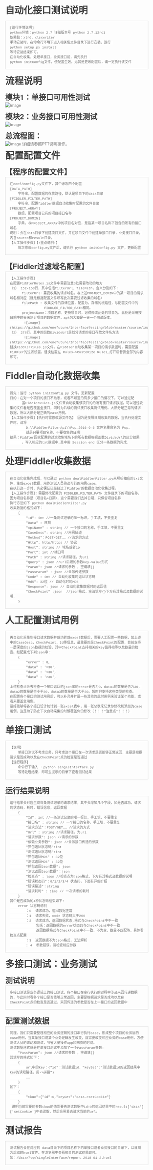<html lang="en"><head>
    <meta charset="UTF-8">
    <title></title>
<style id="system" type="text/css">h1,h2,h3,h4,h5,h6,p,blockquote {    margin: 0;    padding: 0;}body {    font-family: "Helvetica Neue", Helvetica, "Hiragino Sans GB", Arial, sans-serif;    font-size: 13px;    line-height: 18px;    color: #737373;    margin: 10px 13px 10px 13px;}a {    color: #0069d6;}a:hover {    color: #0050a3;    text-decoration: none;}a img {    border: none;}p {    margin-bottom: 9px;}h1,h2,h3,h4,h5,h6 {    color: #404040;    line-height: 36px;}h1 {    margin-bottom: 18px;    font-size: 30px;}h2 {    font-size: 24px;}h3 {    font-size: 18px;}h4 {    font-size: 16px;}h5 {    font-size: 14px;}h6 {    font-size: 13px;}hr {    margin: 0 0 19px;    border: 0;    border-bottom: 1px solid #ccc;}blockquote {    padding: 13px 13px 21px 15px;    margin-bottom: 18px;    font-family:georgia,serif;    font-style: italic;}blockquote:before {    content:"C";    font-size:40px;    margin-left:-10px;    font-family:georgia,serif;    color:#eee;}blockquote p {    font-size: 14px;    font-weight: 300;    line-height: 18px;    margin-bottom: 0;    font-style: italic;}code, pre {    font-family: Monaco, Andale Mono, Courier New, monospace;}code {    background-color: #fee9cc;    color: rgba(0, 0, 0, 0.75);    padding: 1px 3px;    font-size: 12px;    -webkit-border-radius: 3px;    -moz-border-radius: 3px;    border-radius: 3px;}pre {    display: block;    padding: 14px;    margin: 0 0 18px;    line-height: 16px;    font-size: 11px;    border: 1px solid #d9d9d9;    white-space: pre-wrap;    word-wrap: break-word;}pre code {    background-color: #fff;    color:#737373;    font-size: 11px;    padding: 0;}@media screen and (min-width: 768px) {    body {        width: 748px;        margin:10px auto;    }}</style><style id="custom" type="text/css"></style></head>
<body marginheight="0"><h1>自动化接口测试说明</h1>
<pre><code>[运行环境说明]
python环境：python 2.7 详细版本号 python 2.7.12rc1
依赖包：xlrd，xlsxwriter
手动安装时，在命令行环境下进入相关包文件目录下进行安装，运行 
python setup.py install
等待安装结束即可。
在自动化收集，处理单接口，业务接口前，请先执行 
python initConfig文件，使配置生效。尤其是更改配置后，请一定执行该文件</code></pre>
<h1>流程说明</h1>
<h2>模块1：单接口可用性测试</h2>
<p><img src="https://github.com/enefuture/InterfaceTesting/blob/master/source/images/1.png" alt="image">
</p>
<h2>模块2：业务接口可用性测试</h2>
<p><img src="https://github.com/enefuture/InterfaceTesting/blob/master/source/images/2.png" alt="image">
</p>
<h2>总流程图：</h2>
<p><img src="https://github.com/enefuture/InterfaceTesting/blob/master/source/images/3.png" alt="image">
详细请参照PTT说明操作。
</p>
<h1>配置配置文件</h1>
<h2>【程序的配置文件】</h2>
<pre><code>在conf/config.py文件下，其中涉及四个配置
[DATA_PATH] 
    字符串，配置数据的存放路径，默认是项目下的data目录
[FIDDLER_FILTER_PATH]
    字符串，配置fiddler数据自动收集时配置的文件目录
[PROJECT_ARRAY]
    数组，配置项目已有的项目接口名称
[PROJECT_DOMIN]
    字典，与PROJECT_ARRAY中的项目名对应，是指某一项目名称下包含的所有的接口域名
说明：会在data目录下创建项目文件，并在项目文件中创建单接口目录，业务接口目录，内含source和result目录。
【人工操作步骤】【!重点说明!】
    每次修改config.my文件后，请执行 python initConfig.py 文件，更新配置</code></pre>
<h2>【Fiddler过滤域名配置】</h2>
<pre><code>【人工操作步骤】
在配置FiddlerRules.js文件中需要注意3处需要改动的地方
（1） 152-153行，其中包括filterUrl、filePath，含义分别如下：
      filterUrl：需要收集的请求域名，与上述PROJECT_DOMIN中的某一项目的请求域名相对应（就是根据配置文件填写此次需要过滤收集的域名）
      filePath : 收集文件的存储位置，配置为，存储的根路径，与配置文件中的
                 FIDDLER_FILTER_PATH相同。
      projectName：项目名称，更换项目时，记得修改此处的项目名。此处是采用按日期中的天来划分项目的数据文件，apk包大概是一天一个测试版本。
       ![image](https://github.com/enefuture/InterfaceTesting/blob/master/source/images/4.png)
（2） 278行，其中的函数DivideUrl是划分请求的接口存放文件名方法
       ![image](https://github.com/enefuture/InterfaceTesting/blob/master/source/images/5.png)  
替换FiddlerRules.js文件，在Fiddler自动收集某一项目的请求数据时，需要配置Fiddler的过滤设置，替换位置在 Rules-&gt;Customize Rules,打开后替换全部的内容即可。</code></pre>
<h1>Fiddler自动化数据收集</h1>
<pre><code>首先：运行 python initConfig.py 文件，更新配置
目的：在对一个项目的接口不熟悉，或者不知道的有多少接口的情况下，可以通过配
      置FiddlerRules.js文件来自动收集该项目的的所有接口请求数据。可以通过收集的文件看是否覆盖全接口，同时为后续的测试接口收集测试用例。大部分是正常的请求数据，所以大部分是正确的case用例。
【人工操作步骤】【执行时需修改源文件名】 因为是按照日期收集的数据，当执行处理文件时。请将
        D:\\FiddlerFilterApi\\Pop_2016-9-5 文件名重命名为 Pop，
        就是只要项目名称，不要收集的日期
结果：Fiddler回家配置的过滤收集域名下的所有数据根据函数DivideUrl的区分结果
      ，写入相应的txt数据中,其中用 Session end 区分一条数据的完成.</code></pre>
<h1>处理Fiddler收集数据</h1>
<pre><code>在自动化收集完成后，可以通过 python dealFiddlerFilter.py来解析相应的txt文件，生成excel数据，用作测试人员筛选可行的用例case。
在执行这一步时，务必保证已经经过了Fiddler的数据自动化收集过程。
【人工操作步骤】：需要修改配置的 FIDDLER_FILTER_PATH 文件目录下的项目名称，因为项目名称是（项目名+日期），这个需要我们去掉日期，只保留项目名称
执行方法如下 python dealFiddlerFilter.py 
收集数据的格式如下：
    {
        "Id": int //一条测试记录的唯一标识，手工填，不要重复
        "Data" : 日期
        "ApiName" : string // 一个接口的名称，手工填，不要重复
        "CaseDesc": string //用例描述
        "Method"：POST/GET…… //请求的方式
        "Http": http/https // 协议
        "Host": string // 域名或者ip
        "Port": int //端口号
        "Path" : string //请求路径，为uri
        "Query" : json //url后跟的参数key-value形式
        "Param": json //请求的参数 ，空请填{}
        "PassParam" : json //业务传递参数
        "Code" : int // 自动化收集时返回状态码
        "Md5": 32位 // 自动化时的MD5
        "Response": json // 自动化收集数据时的返回值
        "CheckPoint" :json  //json格式，空请填写{}下方有其格式及数据的说明,
    }</code></pre>
<h1>人工配置测试用例</h1>
<pre><code>再自动化采集到接口请求数据并成功转成excel数据后，需要人工配置一些数据，如上述中的CaseDesc，CheckPoint，Id等信息，最重要的是CheckPoint的配置，目前支持一层深度的json数据的校验，其中CheckPoint支持相关的key值得相等以及数量的检查。如配置成下列json串：
    {
        "error" : 0,
        "data" : '=30',
        "data" : '&lt;30',
        "data" : '&gt;30',
    }
上述检查点会去检查一个接口返回的json串的error是否为0，data1的数量是否为30，data2的数量是否小于30，data3的数量是否大于30。暂时只支持这些类型的检查。
在配置各个接口的测试用例后，可以补充并扩展一些其他的此时用例来验证某个功能，或者来覆盖全用例。
最好能够将各个接口设计统计到一张excel表中，用一张总表来记录你修改和添加的case用例，这是为了防止下次自动采集的时候覆盖你的修改（！！！*注意点*！！！）</code></pre>
<h1>单接口测试</h1>
<pre><code>【说明】
    单接口测试不考虑业务，只考虑这个接口在一次请求是否能够正常返回，主要是根据请求是否成功以及在CheckPoint点的检查是否通过
【运行程序】
    命令行下输入 ：python singleInterface.py 
    等待处理结束，即可去提示的目录下查看测试结果</code></pre>
<h2>运行结果说明</h2>
<pre><code>运行结果会对应生成每条测试记录的请求结果，其中会增加几个字段，如是否成功，请求的状态码，耗时，错误信息，返回数据
    {
        "Id": int //一条测试记录的唯一标识，手工填，不要重复
        "接口名" : string // 一个接口的名称，手工填，不要重复
        "请求方法"：POST/GET…… //请求的方式
        "Url" : string //请求路径，为uri
        "请求参数": json //请求的参数
        "依赖业务参数": json //业务接口传递的参数
        "抓包返回状态码":int 
        "测试返回状态码":int
        "抓包返回MD5" : 32位
        "测试返回MD5" : 32位
        "抓包返回Json数据": json
        "测试返回Json数据"：json
        "检查点" : json //检查点为json格式，下方有其格式及数据的说明
        "错误状态码"：0/1/2/3/4 状态码，下面有详细介绍
        "错误描述"：string
        "请求耗时" : time // 一次请求的耗时
    }
其中是否成功的4种状态码结束如下:
    error 状态码说明
        ：0  请求成功，返回数据正常
        ：1  请求失败，code 状态码大于200
        ：2  请求成功，返回数据状态,格式与CheckPoint中不一致
             包括：返回数据的error状态码与CheckPoint中不一致
             返回数据格式与CheckPoint中不一致，不为空，数量不匹配等，具体看检查点配置
        ：3  返回数据不为Json格式，无法解析
        : 4  参数错误，请检查相应参数</code></pre>
<h1>多接口测试：业务测试</h1>
<h2>测试说明</h2>
<pre><code>多接口测试是业务逻辑上的接口测试，各个接口在串行执行的过程中涉及来回传递数据的，与此同时看各个接口是否能够正常返回，主要是根据请求是否成功以及在CheckPoint点的检查是否通过，来回传递的参数是否在上一接口的返回数据中</code></pre>
<h2>配置测试数据</h2>
<pre><code>同理。我们只需要整理相应的业务逻辑的接口串行执行case，形成整个项目的业务层的case用例，当某条接口或某个业务逻辑发生改变，就需要改变相应业务的case用例，方便测试人员的改动和测试，节省大量操作app和网页的时间。
测试数据格式就是在单接口测试中添加了一个PassParam参数:
    "PassParam": json //请求的参数 ，空请填{}
其填写的格式如下：
    {
        url中的key：{"id"：测试数据id，"keySet":"测试数据id的返回结果中key的读取路径，用-&gt;拼接"}
        ……
    }
如下：
    {
        "tkuc":{"id":0,"keySet":"data-&gt;setCookie"}
    }
 说明当前需要的参数tkuc的值需要去测试数据中id=0的返回结果中的result['data']['setCookie']中去读取，然后会带着去请求当前的url。</code></pre>
<h1>测试报告</h1>
<pre><code>测试报告会在对应的 data目录下的项目名称下的单接口或者业务接口的目录下，以日期为后缀的html文件。在浏览器中查看相关的测试结果即可。如：/data/Pop/singleInterface/report_2018-01-2.html</code></pre>
</body></html>
